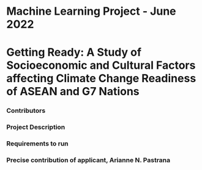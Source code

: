 # Machine Learning Project - June 2022
# Getting Ready: A Study of Socioeconomic and Cultural Factors affecting Climate Change Readiness of ASEAN and G7 Nations

### Contributors

### Project Description

### Requirements to run

### Precise contribution of applicant, Arianne N. Pastrana
